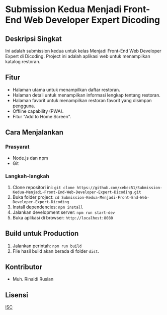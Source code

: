 # Submission Kedua Menjadi Front-End Web Developer Expert Dicoding

## Deskripsi Singkat

Ini adalah submission kedua untuk kelas Menjadi Front-End Web Developer Expert di Dicoding. Project ini adalah aplikasi web untuk menampilkan katalog restoran.

## Fitur

* Halaman utama untuk menampilkan daftar restoran.
* Halaman detail untuk menampilkan informasi lengkap tentang restoran.
* Halaman favorit untuk menampilkan restoran favorit yang disimpan pengguna.
* Offline capability (PWA).
* Fitur "Add to Home Screen".

## Cara Menjalankan

### Prasyarat

* Node.js dan npm
* Git

### Langkah-langkah

1. Clone repositori ini: `git clone https://github.com/xebec51/Submission-Kedua-Menjadi-Front-End-Web-Developer-Expert-Dicoding.git`
2. Buka folder project: `cd Submission-Kedua-Menjadi-Front-End-Web-Developer-Expert-Dicoding`
3. Install dependencies: `npm install`
4. Jalankan development server: `npm run start-dev`
5. Buka aplikasi di browser: `http://localhost:8080`

## Build untuk Production

1. Jalankan perintah: `npm run build`
2. File hasil build akan berada di folder `dist`.

## Kontributor

* Muh. Rinaldi Ruslan

## Lisensi

[ISC](LICENSE)
